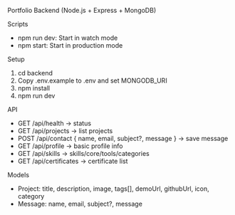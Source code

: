 Portfolio Backend (Node.js + Express + MongoDB)

Scripts
- npm run dev: Start in watch mode
- npm start: Start in production mode

Setup
1) cd backend
2) Copy .env.example to .env and set MONGODB_URI
3) npm install
4) npm run dev

API
- GET /api/health → status
- GET /api/projects → list projects
- POST /api/contact { name, email, subject?, message } → save message
- GET /api/profile → basic profile info
- GET /api/skills → skills/core/tools/categories
- GET /api/certificates → certificate list

Models
- Project: title, description, image, tags[], demoUrl, githubUrl, icon, category
- Message: name, email, subject?, message


